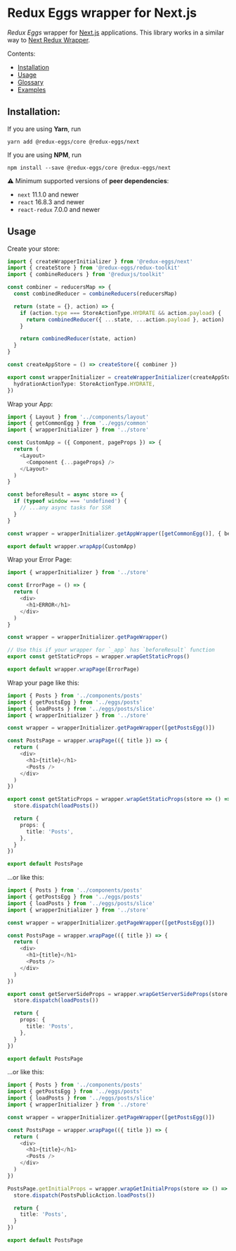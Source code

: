 # Redux Eggs wrapper for Next.js

_Redux Eggs_ wrapper for [Next.js](https://nextjs.org/) applications. This library works in a similar way
to [Next Redux Wrapper](https://github.com/kirill-konshin/next-redux-wrapper).

Contents:

- [Installation](#installation)
- [Usage](#usage)
- [Glossary](https://github.com/fostyfost/redux-eggs/tree/main/docs/glossary.md)
- [Examples](https://github.com/fostyfost/redux-eggs/tree/main/docs/examples.md)

## Installation:

If you are using **Yarn**, run

```shell
yarn add @redux-eggs/core @redux-eggs/next
```

If you are using **NPM**, run

```shell
npm install --save @redux-eggs/core @redux-eggs/next
```

⚠️ Minimum supported versions of **peer dependencies**:

- `next` 11.1.0 and newer
- `react` 16.8.3 and newer
- `react-redux` 7.0.0 and newer

## Usage

Create your store:

```typescript
import { createWrapperInitializer } from '@redux-eggs/next'
import { createStore } from '@redux-eggs/redux-toolkit'
import { combineReducers } from '@reduxjs/toolkit'

const combiner = reducersMap => {
  const combinedReducer = combineReducers(reducersMap)

  return (state = {}, action) => {
    if (action.type === StoreActionType.HYDRATE && action.payload) {
      return combinedReducer({ ...state, ...action.payload }, action)
    }

    return combinedReducer(state, action)
  }
}

const createAppStore = () => createStore({ combiner })

export const wrapperInitializer = createWrapperInitializer(createAppStore, {
  hydrationActionType: StoreActionType.HYDRATE,
})
```

Wrap your App:

```typescript jsx
import { Layout } from '../components/layout'
import { getCommonEgg } from '../eggs/common'
import { wrapperInitializer } from '../store'

const CustomApp = ({ Component, pageProps }) => {
  return (
    <Layout>
      <Component {...pageProps} />
    </Layout>
  )
}

const beforeResult = async store => {
  if (typeof window === 'undefined') {
    // ...any async tasks for SSR
  }
}

const wrapper = wrapperInitializer.getAppWrapper([getCommonEgg()], { beforeResult })

export default wrapper.wrapApp(CustomApp)
```

Wrap your Error Page:

```typescript jsx
import { wrapperInitializer } from '../store'

const ErrorPage = () => {
  return (
    <div>
      <h1>ERROR</h1>
    </div>
  )
}

const wrapper = wrapperInitializer.getPageWrapper()

// Use this if your wrapper for `_app` has `beforeResult` function
export const getStaticProps = wrapper.wrapGetStaticProps()

export default wrapper.wrapPage(ErrorPage)
```

Wrap your page like this:

```typescript jsx
import { Posts } from '../components/posts'
import { getPostsEgg } from '../eggs/posts'
import { loadPosts } from '../eggs/posts/slice'
import { wrapperInitializer } from '../store'

const wrapper = wrapperInitializer.getPageWrapper([getPostsEgg()])

const PostsPage = wrapper.wrapPage(({ title }) => {
  return (
    <div>
      <h1>{title}</h1>
      <Posts />
    </div>
  )
})

export const getStaticProps = wrapper.wrapGetStaticProps(store => () => {
  store.dispatch(loadPosts())

  return {
    props: {
      title: 'Posts',
    },
  }
})

export default PostsPage
```

...or like this:

```typescript jsx
import { Posts } from '../components/posts'
import { getPostsEgg } from '../eggs/posts'
import { loadPosts } from '../eggs/posts/slice'
import { wrapperInitializer } from '../store'

const wrapper = wrapperInitializer.getPageWrapper([getPostsEgg()])

const PostsPage = wrapper.wrapPage(({ title }) => {
  return (
    <div>
      <h1>{title}</h1>
      <Posts />
    </div>
  )
})

export const getServerSideProps = wrapper.wrapGetServerSideProps(store => async () => {
  store.dispatch(loadPosts())

  return {
    props: {
      title: 'Posts',
    },
  }
})

export default PostsPage
```

...or like this:

```typescript jsx
import { Posts } from '../components/posts'
import { getPostsEgg } from '../eggs/posts'
import { loadPosts } from '../eggs/posts/slice'
import { wrapperInitializer } from '../store'

const wrapper = wrapperInitializer.getPageWrapper([getPostsEgg()])

const PostsPage = wrapper.wrapPage(({ title }) => {
  return (
    <div>
      <h1>{title}</h1>
      <Posts />
    </div>
  )
})

PostsPage.getInitialProps = wrapper.wrapGetInitialProps(store => () => {
  store.dispatch(PostsPublicAction.loadPosts())

  return {
    title: 'Posts',
  }
})

export default PostsPage
```
